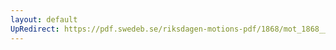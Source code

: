 ```yaml
---
layout: default
UpRedirect: https://pdf.swedeb.se/riksdagen-motions-pdf/1868/mot_1868__ak__00156/mot_1868__ak__00156_002.pdf
---
```

